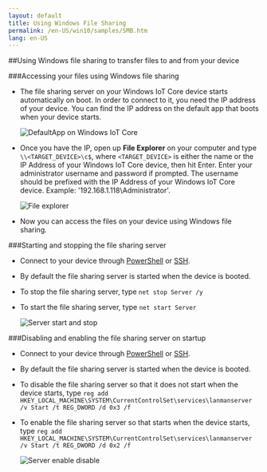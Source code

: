 ```yaml
---
layout: default
title: Using Windows File Sharing
permalink: /en-US/win10/samples/SMB.htm
lang: en-US
---
```


##Using Windows file sharing to transfer files to and from your device

###Accessing your files using Windows file sharing
* The file sharing server on your Windows IoT Core device starts automatically on boot.  In order to connect to it, you need the IP address of your device.  You can find the IP address on the default app that boots when your device starts.

    ![DefaultApp on Windows IoT Core]({{site.baseurl}}/Resources/images/DefaultApp.png)
    
* Once you have the IP, open up **File Explorer** on your computer and type `\\<TARGET_DEVICE>\c$`, where `<TARGET_DEVICE>` is either the name or the IP Address of your Windows IoT Core device, then hit Enter.  Enter your administrator username and password if prompted. The username should be prefixed with the IP Address of your Windows IoT Core device. Example: '192.168.1.118\Administrator'.

    ![File explorer]({{site.baseurl}}/Resources/images/smb/smb_file_explorer.png)

* Now you can access the files on your device using Windows file sharing.

###Starting and stopping the file sharing server
* Connect to your device through [PowerShell]({{site.baseurl}}/{{page.lang}}/win10/samples/PowerShell.htm) or [SSH]({{site.baseurl}}/{{page.lang}}/win10/samples/SSH.htm).
* By default the file sharing  server is started when the device is booted.
* To stop the file sharing  server, type `net stop Server /y`
* To start the file sharing  server, type `net start Server`

    ![Server start and stop]({{site.baseurl}}/Resources/images/smb/smb_start_stop.png)
    
###Disabling and enabling the file sharing server on startup
* Connect to your device through [PowerShell]({{site.baseurl}}/{{page.lang}}/win10/samples/PowerShell.htm) or [SSH]({{site.baseurl}}/{{page.lang}}/win10/samples/SSH.htm).
* By default the file sharing  server is started when the device is booted.
* To disable the file sharing  server so that it does not start when the device starts, type `reg add HKEY_LOCAL_MACHINE\SYSTEM\CurrentControlSet\services\lanmanserver /v Start /t REG_DWORD /d 0x3 /f`
* To enable the file sharing  server so that starts when the device starts, type `reg add HKEY_LOCAL_MACHINE\SYSTEM\CurrentControlSet\services\lanmanserver /v Start /t REG_DWORD /d 0x2 /f`

    ![Server enable disable]({{site.baseurl}}/Resources/images/smb/smb_enable_disable.png)
